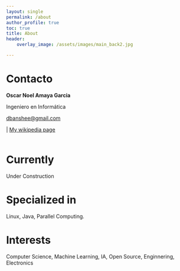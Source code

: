 ```yaml
---
layout: single
permalink: /about
author_profile: true
toc: true
title: About
header:
    overlay_image: /assets/images/main_back2.jpg

---
```

# Contacto
__Oscar Noel Amaya Garcia__

Ingeniero en Informática


<a href="mailto:elcorreoquequieres@correo.com">dbanshee@gmail.com</a>

<div id="webaddress">
| <a href="http://en.wikipedia.org/wiki/Isaac_Newton">My wikipedia page</a>
</div>

<br/>

# Currently

Under Construction

# Specialized in

Linux, Java, Parallel Computing.


# Interests

Computer Science, Machine Learning, IA, Open Source, Enginnering, Electronics

